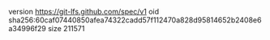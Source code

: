 version https://git-lfs.github.com/spec/v1
oid sha256:60caf07440850afea74322cadd57f112470a828d95814652b2408e6a34996f29
size 211571
